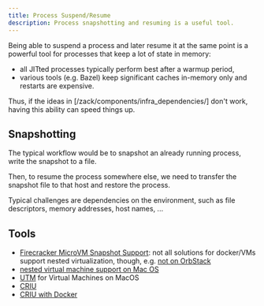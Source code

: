 ```yaml
---
title: Process Suspend/Resume
description: Process snapshotting and resuming is a useful tool.
---
```


Being able to suspend a process and later resume it at the same point
is a powerful tool for processes that keep a lot of state in memory:

- all JITted processes typically perform best after a warmup period,
- various tools (e.g. Bazel) keep significant caches in-memory only
  and restarts are expensive.

Thus, if the ideas in [/zack/components/infra_dependencies/] don't
work, having this ability can speed things up.

## Snapshotting

The typical workflow would be to snapshot an already running process,
write the snapshot to a file.

Then, to resume the process somewhere else, we need to transfer the
snapshot file to that host and restore the process.

Typical challenges are dependencies on the environment, such as file
descriptors, memory addresses, host names, ...

## Tools

- [Firecracker MicroVM Snapshot Support](https://github.com/firecracker-microvm/firecracker/blob/main/docs/snapshotting/snapshot-support.md):
  not all solutions for docker/VMs support nested virtualization, though, e.g. [not
  on OrbStack](https://github.com/orbstack/orbstack/issues/248)
- [nested virtual machine support on Mac OS](https://github.com/orbstack/orbstack/issues/1504)
- [UTM](https://github.com/utmapp/UTM) for Virtual Machines on MacOS
- [CRIU](https://criu.org/Main_Page)
- [CRIU with Docker](https://www.redhat.com/en/blog/container-live-migration-using-runc-and-criu)
